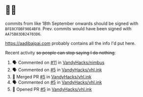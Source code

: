 # 👋🏻
<!--
**aadibajpai/aadibajpai** is a ✨ _special_ ✨ repository because its `README.md` (this file) appears on your GitHub profile.
-->
commits from like 18th September onwards should be signed with `BFE0CFDBF90E4BF0`. Prev. commits would have been signed with `AA75B83DB24703D6`.

https://aadibajpai.com probably contains all the info I'd put here.

Recent activity ~~so people can stop saying I do nothing~~:
<!--START_SECTION:activity-->
1. 🗣 Commented on [#11](https://github.com/VandyHacks/nimbus/issues/11) in [VandyHacks/nimbus](https://github.com/VandyHacks/nimbus)
2. 🗣 Commented on [#5](https://github.com/VandyHacks/vhl.ink/issues/5) in [VandyHacks/vhl.ink](https://github.com/VandyHacks/vhl.ink)
3. 🎉 Merged PR [#5](https://github.com/VandyHacks/vhl.ink/pull/5) in [VandyHacks/vhl.ink](https://github.com/VandyHacks/vhl.ink)
4. 🗣 Commented on [#5](https://github.com/VandyHacks/vhl.ink/issues/5) in [VandyHacks/vhl.ink](https://github.com/VandyHacks/vhl.ink)
5. 💪 Opened PR [#5](https://github.com/VandyHacks/vhl.ink/pull/5) in [VandyHacks/vhl.ink](https://github.com/VandyHacks/vhl.ink)
<!--END_SECTION:activity-->
